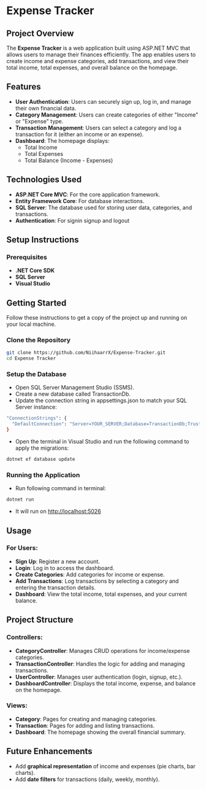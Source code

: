 
# Expense Tracker

## Project Overview

The **Expense Tracker** is a web application built using ASP.NET MVC that allows users to manage their finances efficiently. The app enables users to create income and expense categories, add transactions, and view their total income, total expenses, and overall balance on the homepage.

## Features

- **User Authentication**: Users can securely sign up, log in, and manage their own financial data.
- **Category Management**: Users can create categories of either "Income" or "Expense" type.
- **Transaction Management**: Users can select a category and log a transaction for it (either an income or an expense).
- **Dashboard**: The homepage displays:
  - Total Income
  - Total Expenses
  - Total Balance (Income - Expenses)

## Technologies Used
- **ASP.NET Core MVC**: For the core application framework.
- **Entity Framework Core**: For database interactions.
- **SQL Server**: The database used for storing user data, categories, and transactions.
- **Authentication**: For signin signup and logout

## Setup Instructions

### Prerequisites
- **.NET Core SDK**
- **SQL Server**
- **Visual Studio**

## Getting Started

Follow these instructions to get a copy of the project up and running on your local machine.

### Clone the Repository

```bash
git clone https://github.com/NiihaarrX/Expense-Tracker.git
cd Expense Tracker
```

### Setup the Database

- Open SQL Server Management Studio (SSMS).
- Create a new database called TransactionDb.
- Update the connection string in appsettings.json to match your SQL Server instance:

```bash
"ConnectionStrings": {
  "DefaultConnection": "Server=YOUR_SERVER;Database=TransactionDb;Trusted_Connection=True;MultipleActiveResultSets=true"
}
```

- Open the terminal in Visual Studio and run the following command to apply the migrations:

```bash
dotnet ef database update
```

### Running the Application

- Run following command in terminal:

```bash
dotnet run
```
- It will run on [http://localhost:5026](http://localhost:5026)

## Usage

### For Users:
- **Sign Up**: Register a new account.
- **Login**: Log in to access the dashboard.
- **Create Categories**: Add categories for income or expense.
- **Add Transactions**: Log transactions by selecting a category and entering the transaction details.
- **Dashboard**: View the total income, total expenses, and your current balance.

## Project Structure

### Controllers:
- **CategoryController**: Manages CRUD operations for income/expense categories.
- **TransactionController**: Handles the logic for adding and managing transactions.
- **UserController**: Manages user authentication (login, signup, etc.).
- **DashboardController**: Displays the total income, expense, and balance on the homepage.

### Views:
- **Category**: Pages for creating and managing categories.
- **Transaction**: Pages for adding and listing transactions.
- **Dashboard**: The homepage showing the overall financial summary.

## Future Enhancements
- Add **graphical representation** of income and expenses (pie charts, bar charts).
- Add **date filters** for transactions (daily, weekly, monthly).

